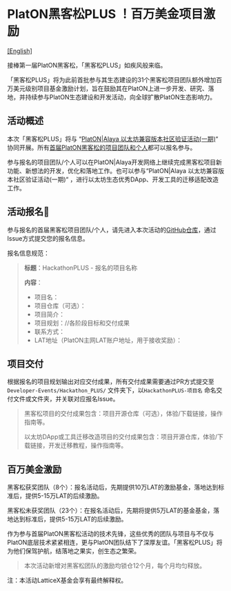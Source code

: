# PlatON黑客松PLUS ！百万美金项目激励

[[English]](https://github.com/AlayaNetwork/Developer-Events/blob/main/Hackathon_PLUS/README.md)

接棒第一届PlatON黑客松，「黑客松PLUS」如疾风般来临。

「黑客松PLUS」将为此前首批参与其生态建设的31个黑客松项目团队额外增加百万美元级别项目基金激励计划，旨在鼓励其在PlatON上进一步开发、研究、落地，并持续参与PlatON生态建设和开发活动，向全球扩散PlatON生态影响力。



## 活动概述

 本次「黑客松PLUS」将与 “[PlatON|Alaya 以太坊兼容版本社区验证活动(一期)](https://github.com/AlayaNetwork/Developer-Events/blob/main/Community_Verification_Event(First)/README-CN.md)“  协同开展。所有[首届PlatON黑客松的项目团队和个人](https://hackerlink.io/grant/Alaya/1)都可以报名参与。

参与报名的项目团队/个人可以在PlatON|Alaya开发网络上继续完成黑客松项目新功能、新想法的开发，优化和落地工作。也可以参与“PlatON|Alaya 以太坊兼容版本社区验证活动(一期)“ ，进行以太坊生态优秀DApp、开发工具的迁移适配改造工作。



## 活动报名🚩

参与报名的首届黑客松项目团队/个人，请先进入本次活动的[GitHub仓库](https://github.com/AlayaNetwork/Developer-Events/issues)，通过Issue方式提交您的报名信息。

报名信息规范：

> **标题**：HackathonPLUS - 报名的项目名称
>
> **内容**：
>
> - 项目名：
> - 项目仓库（可选）：
> - 项目简介：
> - 项目规划：//各阶段目标和交付成果
> - 联系方式：
> - LAT地址（PlatON主网LAT账户地址，用于接收奖励）：



## **项目交付**

根据报名的项目规划输出对应交付成果，所有交付成果需要通过PR方式提交至`Developer-Events/Hackathon_PLUS/` 文件夹下，以`HackathonPLUS-项目名` 命名交付文件或文件夹，并关联对应报名Issue。

> 黑客松项目的交付成果包含：项目开源仓库（可选），体验/下载链接，操作指南等。
>
> 以太坊DApp或工具迁移改造项目的交付成果包含：项目开源仓库，体验/下载链接，开发迁移教程，操作指南等。



## 百万美金激励

黑客松获奖团队（8个）：报名活动后，先期提供10万LAT的激励基金，落地达到标准后，提供5-15万LAT的后续激励。

黑客松未获奖团队（23个）：在报名活动后，先期将提供5万LAT的基金基金，落地达到标准后，提供5-15万LAT的后续激励。

作为参与首届PlatON黑客松活动的技术先锋，这些优秀的团队与项目与不仅与PlatON底层技术紧紧相连，更与PlatON团队结下了深厚友谊。「黑客松PLUS」将为他们保驾护航，结落地之果实，创生态之繁荣。

> 本次活动新增对⿊客松团队的激励均锁仓12个⽉，每个⽉均匀释放。




注：本活动LatticeX基金会享有最终解释权。







